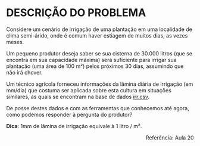 # DESCRIÇÃO DO PROBLEMA

Considere um cenário de irrigação de uma plantação em uma localidade de clima semi-árido, onde é comum haver estiagem de muitos dias, as vezes meses. 

Um pequeno produtor deseja saber se sua cisterna de 30.000 litros (que se encontra em sua capacidade máxima) será suficiente para irrigar sua plantação (uma área de 100 m²) pelos próximos 30 dias, assumindo que não irá chover. 

Um técnico agrícola forneceu informações da lâmina diária de irrigação (em mm/dia) que costuma ser aplicada sobre esta cultura em situações similares, as quais se encontram na base de dados [irr.csv](irr.csv).

De posse destes dados e com as ferramentas que conhecemos até agora, como podemos responder à pergunta do produtor?

**Dica**: 1mm de lâmina de irrigação equivale à 1 litro / m². 

<p align="right">Referência: Aula 20</p>

